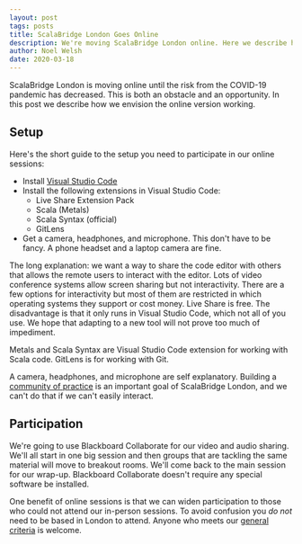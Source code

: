 ```yaml
---
layout: post
tags: posts
title: ScalaBridge London Goes Online
description: We're moving ScalaBridge London online. Here we describe how that will work and what you need to install to participate.
author: Noel Welsh
date: 2020-03-18
---
```


ScalaBridge London is moving online until the risk from the COVID-19 pandemic has decreased. This is both an obstacle and an opportunity. In this post we describe how we envision the online version working. 

<!--more-->

## Setup

Here's the short guide to the setup you need to participate in our online sessions:

* Install [Visual Studio Code][vscode]
* Install the following extensions in Visual Studio Code:
  * Live Share Extension Pack
  * Scala (Metals)
  * Scala Syntax (official)
  * GitLens
* Get a camera, headphones, and microphone. This don't have to be fancy. A phone headset and a laptop camera are fine.

The long explanation: we want a way to share the code editor with others that allows the remote users to interact with the editor. Lots of video conference systems allow screen sharing but not interactivity. There are a few options for interactivity but most of them are restricted in which operating systems they support or cost money. Live Share is free. The disadvantage is that it only runs in Visual Studio Code, which not all of you use. We hope that adapting to a new tool will not prove too much of impediment.

Metals and Scala Syntax are Visual Studio Code extension for working with Scala code. GitLens is for working with Git.

A camera, headphones, and microphone are self explanatory. Building a [community of practice][cop] is an important goal of ScalaBridge London, and we can't do that if we can't easily interact.


## Participation

We're going to use Blackboard Collaborate for our video and audio sharing. We'll all start in one big session and then groups that are tackling the same material will move to breakout rooms. We'll come back to the main session for our wrap-up. Blackboard Collaborate doesn't require any special software be installed.

One benefit of online sessions is that we can widen participation to those who could not attend our in-person sessions. To avoid confusion you *do not* need to be based in London to attend. Anyone who meets our [general criteria](/joining/) is welcome.


[vscode]: https://code.visualstudio.com/
[cop]: https://en.wikipedia.org/wiki/Community_of_practice
